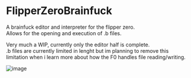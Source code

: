 # FlipperZeroBrainfuck

A brainfuck editor and interpreter for the flipper zero.  
Allows for the opening and execution of .b files.  

Very much a WIP, currently only the editor half is complete.  
.b files are currently limited in lenght but im planning to remove this limitation when i learn more about how the F0 handles file reading/writing.

![image](https://user-images.githubusercontent.com/16545187/212537175-2c572f3f-6bfd-4432-be67-61da98dc7376.png)
